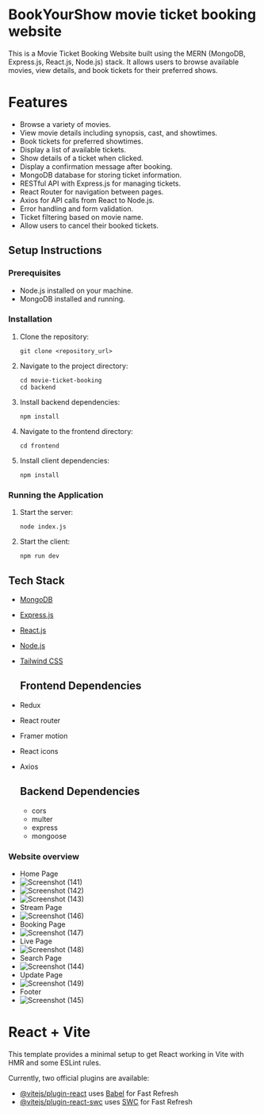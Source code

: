# BookYourShow movie ticket booking website
This is a Movie Ticket Booking Website built using the MERN (MongoDB, Express.js, React.js, Node.js) stack. It allows users to browse available movies, view details, and book tickets for their preferred shows.

# Features
- Browse a variety of movies.
- View movie details including synopsis, cast, and showtimes.
- Book tickets for preferred showtimes.
- Display a list of available tickets.
- Show details of a ticket when clicked.
- Display a confirmation message after booking.
- MongoDB database for storing ticket information.
- RESTful API with Express.js for managing tickets.
- React Router for navigation between pages.
- Axios for API calls from React to Node.js.
- Error handling and form validation.
- Ticket filtering based on movie name.
- Allow users to cancel their booked tickets.
  

## Setup Instructions

### Prerequisites

- Node.js installed on your machine.
- MongoDB installed and running.

### Installation

1. Clone the repository:

   ```
   git clone <repository_url>
   ```

2. Navigate to the project directory:

   ```
   cd movie-ticket-booking
   cd backend
   ```

3. Install backend dependencies:

   ```
   npm install
   ```

4. Navigate to the frontend directory:

   ```
   cd frontend
   ```

5. Install client dependencies:

   ```
   npm install
   ```

### Running the Application

1. Start the server:

   ```
   node index.js
   ```

2. Start the client:

   ```
   npm run dev
   ```

## Tech Stack

- [MongoDB](https://www.mongodb.com/)
- [Express.js](https://expressjs.com/)
- [React.js](https://reactjs.org/)
- [Node.js](https://nodejs.org/)
- [Tailwind CSS](https://gettailwind.com/)

  ## Frontend Dependencies
- Redux
- React router
- Framer motion
- React icons
- Axios

  ## Backend Dependencies
  - cors
  - multer
  - express
  - mongoose

### Website overview
- Home Page
- ![Screenshot (141)](https://github.com/sayyeddilshadali16/movie-ticket-booking-app/assets/142899602/9dea31d7-49e9-4754-a33f-7d0146c5692b)
- ![Screenshot (142)](https://github.com/sayyeddilshadali16/movie-ticket-booking-app/assets/142899602/bcbfebeb-5e2e-401a-b227-69af9a1e59a6)
- ![Screenshot (143)](https://github.com/sayyeddilshadali16/movie-ticket-booking-app/assets/142899602/4f9aaaa4-5d3b-438e-b577-9aa6d3ffdcbb)
- Stream Page
- ![Screenshot (146)](https://github.com/sayyeddilshadali16/movie-ticket-booking-app/assets/142899602/0f301f89-cc9f-47fb-9989-1f784e1db573)
- Booking Page
- ![Screenshot (147)](https://github.com/sayyeddilshadali16/movie-ticket-booking-app/assets/142899602/a8a45af0-8b1b-4335-b489-123b9176293c)
- Live Page
- ![Screenshot (148)](https://github.com/sayyeddilshadali16/movie-ticket-booking-app/assets/142899602/c84dabb4-18aa-4b5a-ba1b-96c767520ea8)
- Search Page
- ![Screenshot (144)](https://github.com/sayyeddilshadali16/movie-ticket-booking-app/assets/142899602/abb0c725-cede-4f8b-897e-5c2de40d3983)
- Update Page
- ![Screenshot (149)](https://github.com/sayyeddilshadali16/movie-ticket-booking-app/assets/142899602/c452c5ff-23b5-4d2d-a2a0-9f946c09fea4)
- Footer
- ![Screenshot (145)](https://github.com/sayyeddilshadali16/movie-ticket-booking-app/assets/142899602/5d516c97-7521-4fab-88df-6c402147e6c7)


# React + Vite

This template provides a minimal setup to get React working in Vite with HMR and some ESLint rules.

Currently, two official plugins are available:

- [@vitejs/plugin-react](https://github.com/vitejs/vite-plugin-react/blob/main/packages/plugin-react/README.md) uses [Babel](https://babeljs.io/) for Fast Refresh
- [@vitejs/plugin-react-swc](https://github.com/vitejs/vite-plugin-react-swc) uses [SWC](https://swc.rs/) for Fast Refresh
